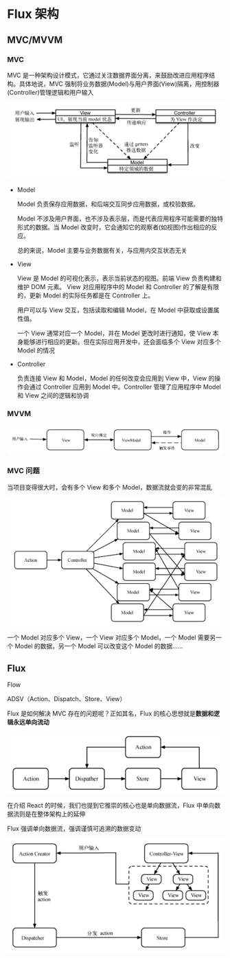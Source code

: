 # Flux 架构

## MVC/MVVM

### MVC

MVC 是一种架构设计模式，它通过关注数据界面分离，来鼓励改进应用程序结构。具体地说，MVC 强制将业务数据(Model)与用户界面(View)隔离，用控制器(Controller)管理逻辑和用户输入

![MVC](./MVC.png)

* Model

    Model 负责保存应用数据，和后端交互同步应用数据，或校验数据。

    Model 不涉及用户界面，也不涉及表示层，而是代表应用程序可能需要的独特形式的数据。当 Model 改变时，它会通知它的观察者(如视图)作出相应的反应。

    总的来说，Model 主要与业务数据有关，与应用内交互状态无关

* View

    View 是 Model 的可视化表示，表示当前状态的视图。前端 View 负责构建和维护 DOM 元素。 View 对应用程序中的 Model 和 Controller 的了解是有限的，更新 Model 的实际任务都是在 Controller 上。

    用户可以与 View 交互，包括读取和编辑 Model，在 Model 中获取或设置属性值。

    一个 View 通常对应一个 Model，并在 Model 更改时进行通知，使 View 本身能够进行相应的更新。但在实际应用开发中，还会面临多个 View 对应多个 Model 的情况

* Controller

    负责连接 View 和 Model，Model 的任何改变会应用到 View 中，View 的操作会通过 Controller 应用到 Model 中。Controller 管理了应用程序中 Model 和 View 之间的逻辑和协调

### MVVM

![MVVM](./MVVM.png)

### MVC 问题

当项目变得很大时，会有多个 View 和多个 Model，数据流就会变的非常混乱

![MVC-bad](./MVC-bad.png)

一个 Model 对应多个 View，一个 View 对应多个 Model，一个 Model 需要另一个 Model 的数据，另一个 Model 可以改变这个 Model 的数据……

## Flux

Flow

ADSV（Action、Dispatch、Store、View）

Flux 是如何解决 MVC 存在的问题呢？正如其名，Flux 的核心思想就是**数据和逻辑永远单向流动**

![flow](./flow.png)

在介绍 React 的时候，我们也提到它推崇的核心也是单向数据流，Flux 中单向数据流则是在整体架构上的延伸

Flux 强调单向数据流，强调谨慎可追溯的数据变动

![flux-flow](./flux-flow.png)
